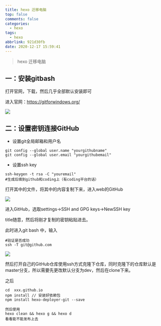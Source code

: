 ```yaml
---
title: hexo 迁移电脑
top: false
comments: false
categories:
  - hexo
tags:
  - hexo
abbrlink: 921d30fb
date: 2020-12-17 15:59:41
---
```


> hexo 迁移电脑
>

<!--more--->

## 一：安装gitbash

打开官网，下载，然后几乎全部默认安装即可

进入官网：https://gitforwindows.org/

![](http://photo.jomeswang.top/20200606134139.png)

## 二：设置密钥连接GitHub

- 设置git全局邮箱和用户名

```text
git config --global user.name "yourgithubname"
git config --global user.email "yourgithubemail"
```

- 设置ssh key

```text
ssh-keygen -t rsa -C "youremail"
#生成后填到github和coding上（有coding平台的话）
```

打开其中的文件，将其中的内容复制下来，进入web的GitHub

![](http://photo.jomeswang.top/20200606142650.png)

进入GitHub，选取settings->SSH and GPG keys->NewSSH key

title随意，然后将刚才复制的密钥粘贴进去。

此时进入git bash 中，输入

```
#验证是否成功
ssh -T git@github.com
```

![](http://photo.jomeswang.top/20200606142754.png)

然后打开自己的GitHub仓库使用ssh方式克隆下仓库，同时克隆下的仓库默认是master分支，所以需要先更改默认分支为dev，然后在clone下来。

之后

```
cd  xxx.github.io
npm install // 安装好依赖包
npm install hexo-deployer-git --save

然后使用
hexo clean && hexo g && hexo d
看看能不能发布上去
```


